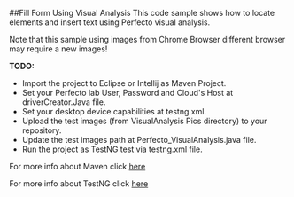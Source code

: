##Fill Form Using Visual Analysis
This code sample shows how to locate elements and insert text using Perfecto visual analysis.

Note that this sample using images from Chrome Browser different browser may require a new images! 

**TODO:**
- Import the project to Eclipse or Intellij as Maven Project.
- Set your Perfecto lab User, Password and Cloud's Host at driverCreator.Java file.
- Set your desktop device capabilities at testng.xml.
- Upload the test images (from VisualAnalysis Pics directory) to your repository.
- Update the test images path at Perfecto_VisualAnalysis.java file.
- Run the project as TestNG test via testng.xml file.

For more info about Maven click [here](https://community.perfectomobile.com/posts/915224-working-with-maven)

For more info about TestNG click [here](https://community.perfectomobile.com/posts/988612-manage-testng-execution-and-data)
